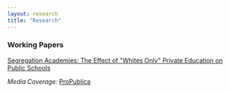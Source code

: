 ```yaml
---
layout: research
title: "Research"
---
```


### Working Papers
[Segregation Academies: The Effect of "Whites Only" Private Education on Public Schools](assets/files/graves_segac.pdf)

*Media Coverage:* [ProPublica](https://www.propublica.org/article/alabama-researchers-segregation-academies-school-vouchers)
